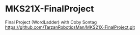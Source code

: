# MKS21X-FinalProject
Final Project (WordLadder) with Coby Sontag
https://github.com/TarzanRoboticsMan/MKS21X-FinalProject.git
